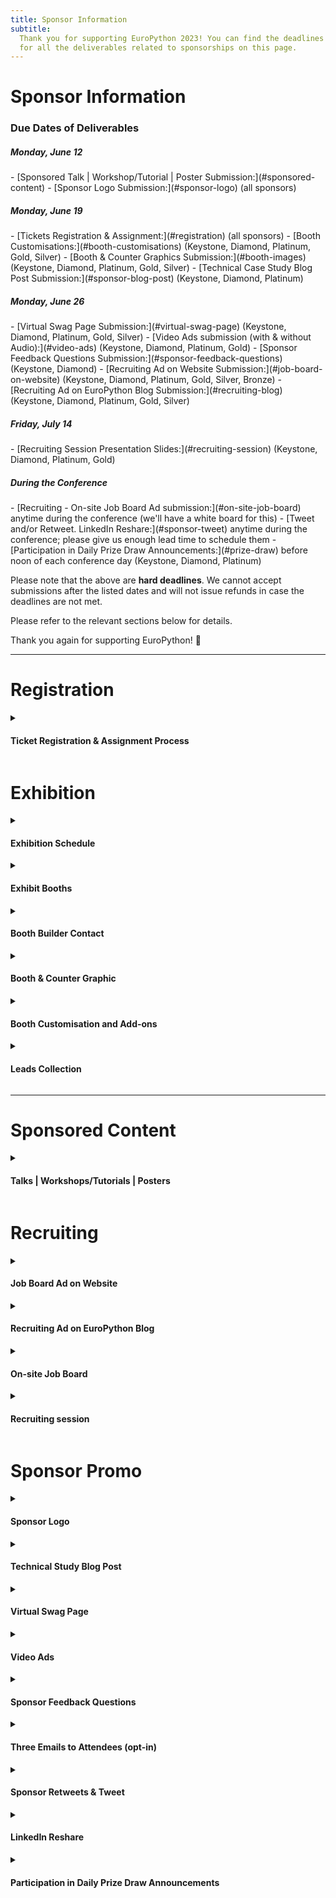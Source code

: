 ```yaml
---
title: Sponsor Information
subtitle:
  Thank you for supporting EuroPython 2023! You can find the deadlines and specs
  for all the deliverables related to sponsorships on this page.
---
```


<!-- # Deadlines -->
# Sponsor Information


### Due Dates of Deliverables
<h5> Monday, June 12</h5>
- [Sponsored Talk | Workshop/Tutorial | Poster Submission:](#sponsored-content)
- [Sponsor Logo Submission:](#sponsor-logo) (all sponsors)

<h5> Monday, June 19</h5>
- [Tickets Registration & Assignment:](#registration) (all sponsors)
- [Booth Customisations:](#booth-customisations) (Keystone, Diamond, Platinum, Gold, Silver)
- [Booth & Counter Graphics Submission:](#booth-images) (Keystone, Diamond, Platinum, Gold, Silver)
- [Technical Case Study Blog Post Submission:](#sponsor-blog-post) (Keystone, Diamond, Platinum)

<h5> Monday, June 26</h5>
- [Virtual Swag Page Submission:](#virtual-swag-page)  (Keystone, Diamond, Platinum, Gold, Silver)
- [Video Ads submission (with & without Audio):](#video-ads) (Keystone, Diamond, Platinum, Gold)
- [Sponsor Feedback Questions Submission:](#sponsor-feedback-questions) (Keystone, Diamond)
- [Recruiting Ad on Website Submission:](#job-board-on-website) (Keystone, Diamond, Platinum, Gold, Silver, Bronze)
- [Recruiting Ad on EuroPython Blog Submission:](#recruiting-blog) (Keystone, Diamond, Platinum, Gold, Silver)
<!-- - [Parcel Services](#parcel) Deadline for ordering: TBD; Deadline for
  receiving parcel to the warehouse: TBD -->

<h5> Friday, July 14</h5>
- [Recruiting Session Presentation Slides:](#recruiting-session) (Keystone, Diamond, Platinum, Gold)

<h5> During the Conference</h5>
- [Recruiting - On-site Job Board Ad submission:](#on-site-job-board) anytime
  during the conference (we'll have a white board for this)
- [Tweet and/or Retweet. LinkedIn Reshare:](#sponsor-tweet) anytime during the conference; please give us enough lead time to schedule them
- [Participation in Daily Prize Draw Announcements:](#prize-draw) before noon of
  each conference day (Keystone, Diamond, Platinum)

Please note that the above are **hard deadlines**. We cannot accept submissions
after the listed dates and will not issue refunds in case the deadlines are not
met.

Please refer to the relevant sections below for details.

Thank you again for supporting EuroPython! 🐍

---

# Registration

<details>
  <summary><h4>Ticket Registration & Assignment Process</h4></summary>

- **Purchase all the complimentary / discounted tickets in bulk** by using the
  voucher links sent to you. They will be sent out to the sponsor
  representative. Please follow the direct email instructions and purchase all
  of the tickets you are entitled to.

- **Assign the tickets** to every team member that you have chosen to attend the
  conference. You can assign them by changing your order details after you make
  the order. Click the order URL in your order confirmation email from
  [support@pretix.eu](mailto:support@pretix.eu) with the Subject: **Your
  order**: **_XXXX_** and amend accordingly.

**Deadline** for registering and assigning the tickets: **19 June, 2023**

</details>


# Exhibition


<details>
  <summary><h4>Exhibition Schedule</h4></summary>

**Exhibit Days**: during the three main conference days: **Wednesday to Friday,
19-21 July, 2023**

**Exhibit Hours**: 9:00-17:30

All booths should be staffed at least during the official breaks. It is highly
recommended that they will be staffed throughout the opening hours, especially
the more prominent ones, such as Keystone, Diamond and Platinum.
</details>

<details>
  <summary><h4>Exhibit Booths</h4></summary>

  Sponsors of Silver and above will all be assigned a booth, ranging from 6-56 sqm depending on the package.

**Please refer to the
[EuroPython 2023 - Exhibit Booths](https://drive.google.com/file/d/17A45zHpjwrvZxKkf8-e9yUsHSqV1p74E/view?usp=sharing)
for mockups and what is included in your booth, as part of your sponsorship
package.**
</details>

<!-- <details>
  <summary><h4>Booth Build and Teardown</h4></summary>

- Build Time:   Tuesday 8:00-16:00; sponsors can enter between 16:00-18:00
- Teardown Time: Friday 17:30; nobody allowed after the teardown starts.

</details> -->

<details>
  <summary><h4>Booth Builder Contact</h4></summary>

  We have contracted [Exposale](https://www.exposale.eu/) to set up and manage the booths. You can reach out to [Linda Škarková](mailto:linda.skarkova@exposale.cz) with your booth related questions

</details>

<details>
  <summary><h4 id="booth-images">Booth & Counter Graphic</h4></summary>

**Booth back wall graphic**: All booths include a wall graphic that covers the
entire back wall of your booth. **It is highly recommended that you submit a
company specific custom graphic for your booth. The pricing is already included
in your package.**

<!-- _Note: these wall banners with your graphic can be taken down afterwards for
future reuse._ -->

**Counter graphic**: All booths include one counter of size 1000 mm l. x 500mm w.  1000mm h. **It is highly recommended that you
submit a company specific custom graphic for the counter.**

Should you choose not to submit your own graphic, a default EuroPython Society
one will be provided.

<h5>Graphic Submission Guide</h5>

Graphics should be submitted directly to Exposale, as specified below.

<h6>Booth Graphic Sizes:</h6>

- **Gold & Silver Booth Graphics**: 3000 mm w. x 2500 mm h. + 10 mm bleeds

- **Platinum Booth Graphics**: 4000 mm w. x 2500 mm h. + 10 mm bleeds

- **Diamond Booth Graphics**: 6000 mm w. x 2500 mm h. + 10 mm bleeds

- **Keystone Booth Graphics**: please ask

<h6>Info Counter Graphic Size:</h6>
- 950 mm w. x 960 mm h. + 10 mm bleeds

<h6>Graphics Specifications:</h6>

- **Accepted file type**: standard print PDF; vector images are strongly preferred.

- **Size**: all print files ideally 1:1.  If possible, please keep the individual file size smaller than 100MB.

- **File name**: name the print files to be well identifiable.

- **Fonts**: all fonts need to be converted into curves.

- **Resolution**: if sending bitmap images (though vector are strongly preferred), ideal bitmap resolution is 100-150 DPI in final size.

- **Bleeds**: bleeds are always useful, especially with correct cropmarks.

- **Colour Space**: use/send CMYK colour space only.

<h6>Graphics Submission</h6>

**Deadline** for submitting Booth & Counter Graphics: **19 June, 2023**

**Submission Channel**: Please upload the files to [WeTransfer](https://wetransfer.com/) and share it with Linda Škarková from Exposale: linda.skarkova@exposale.cz


</details>

<details>
  <summary><h4 id="booth-customisations">Booth Customisation and Add-ons</h4></summary>

On top of [what is already included](https://drive.google.com/file/d/17A45zHpjwrvZxKkf8-e9yUsHSqV1p74E/view?usp=sharing) in your booth as part of the package, you can order add-ons, such as TV sets and furniture for your booth.

**Deadline** for ordering booth customisation and add-ons: **19 June, 2023. A 25%
surcharge will apply afterwards.**

**Submission Channel**: For all add-on orders, please fill in the
[EuroPython 2023- Booth Order Forms](https://drive.google.com/file/d/1aBhs579EhtqFsP8GVwDu5cgFL5NqXKSJ/view?usp=sharing) and send it directly to Linda Škarková at Exposale: linda.skarkova@exposale.cz

</details>

<!-- <details>
<summary><h4 id="parcel">Parcel Delivery & Gifts</h4></summary>

We aim to actively reduce the carbon footprint of the EuroPython conference
series. Throughout the planning of the much anticipated EuroPython Dublin, we
are mindful of sustainability. We made the distribution of physical gifts
optional. Instead of staffing bags with your gifts, we give you the freedom to
distribute them at your booth. We strongly encourage you to distribute gifts
made of environmentally friendly materials, to focus on quality rather than
quantity to reduce waste.

Shipping and customs for your goods are handled by
[DB Schenker](https://www.dbschenker.com/cz-en).

**Contacts**:


- TBD - TBD@TBD), +TBD (mobile)

Here are shipping information provided by DB Schenker:

- [Shipping Guidelines](TBD).
  **Important: Please provide DB Schenker your Company name, point of contact name
  and email.** Contact DB Schenker for Details.

- [Freight Order link](TBD).
- [Delivery address and Shipping Label](TBD).

**Deadlines:**

- Deadline for orders: 2023-TBD
- Deadline for receiving to the warehouse: 2023-TBD

If you have any last-minute orders, please contact DB Schenker and keep them in
the loop.

</details> -->

<details>
  <summary><h4>Leads Collection</h4></summary>

We don't offer any specific feature for lead collection. You are welcome to talk
to attendees and ask for their information and consent to be contacted. You can
ask for our attendees’ permission to have the QR code of their badge scanned.
These QR codes contain vCard 3.0 records with their name, affiliation and email
addresses. QR code scanners will not be provided but you are free to bring your
own or use any app of your choice to save these contact records. You can also
use the leads for prize draws, games, party invites or other attendee
interaction ideas.

Friendly reminder: the data collection process is subject to
[GDPR](https://gdpr.eu/what-is-gdpr/). And our
[Code of Conduct](https://www.europython-society.org/coc/) should be adhered to
at all times.

</details>

---

# Sponsored Content

<details>
  <summary><h4>Talks | Workshops/Tutorials | Posters</h4></summary>

As part of your sponsorship package, it might include a sponsored talk,
workshop/tutorial or poster session. You can find the details for each:

- <b>Sponsored Talk</b>: a 30 min slot as part of the official conference
  schedule during the Conference Days (19-21 July, 2023)
- <b>Sponsored Workshop/Tutorial</b>: a 180 min slot as part of the official
  conference schedule during the Workshop/Tutorial Days (17-18 July, 2023)
- <b>Sponsored Poster</b>: the poster will be displayed on the poster wall
  during the Conference Days (19-21 July, 2023). A dedicated presentation slot will be allocated to
  the presenter for targeted interactions.

You can check out previous years’ lineup for inspiration:
[2022 Programme](https://ep2022.europython.eu/schedule/),
[2021 Programme](https://ep2021.europython.eu/schedule/),


**Deadline** for informing us of the presenter, presentation title & abstract or
poster PDF: **19 June, 2023**

**Submission Channel**: [sponsoring@europython.eu](sponsoring@europython.eu)

</details>

# Recruiting

<details>
  <summary><h4 id="job-board-on-website">Job Board Ad on Website</h4></summary>

All sponsors with sponsorship levels Bronze and above are eligible for posting a
job ad on our [Jobs board page](/jobs-board/) . If you
are interested in submitting an ad, please send the job ad to
[EuroPython 2023 Sponsor Assets Submission Form](https://forms.gle/9DPV2oyE5VY2hY3u6).
We will then place it on the website after review.

We will post a maximum of **three** job ads per sponsor. Please include a short
company introduction, the job title, a short job description and a contact
address. For an example of how this looks like, please check out the
[2022 Job Board](https://ep2022.europython.eu/jobs-board).

**Deadline** for sending in the text for Job Board Ad on Website:
**26 June, 2023**.

**Submission Channel**: [EuroPython 2023 Sponsor Assets Submission Form](https://forms.gle/9DPV2oyE5VY2hY3u6)

</details>

<details>
  <summary><h4 id="recruiting-blog">Recruiting Ad on EuroPython Blog</h4></summary>

For all sponsors with sponsorship levels silver and above, you are given the opportunity to hightlight one of your job ads on our EuroPython blog. You can choose the one you have submitted for the job board on the website or submit a separate one.

**Deadline** for or sending in the text for the Recruiting Ad on EuroPython Blog:
**26 June, 2023**

**Submission Channel**:
[EuroPython 2023 Sponsor Assets Submission Form](https://forms.gle/9DPV2oyE5VY2hY3u6)

</details>

<details>
<summary><h4 id="on-site-job-board">On-site Job Board</h4></summary>

For your recruiting ad on the job-board in the venue, you can bring along a printed
ad and pin it on the whiteboard yourself.

</details>

<details>
  <summary><h4 id="recruiting-session">Recruiting session</h4></summary>

The 45 min recruiting session will take place during one of the Conference Days
(17-19 July). The exact details will be confirmed at a later date along with the
conference schedule.

The recruiting session will give each sponsor a chance to give a 3 minute pitch,
presenting their company and their job offers. Attendees can then go to your
booth to have direct follow-up chats with you. Please remember to specify the
location of your booth so that attendees can find and talk to you.

Please register your interest by sending an email with the subject "**EuroPython
2023 Sponsor Recruiting session**: **_your company name_**" to
[sponsoring@europython.eu](sponsoring@europython.eu), before the deadline with
the following information:

- Name of your company
- Name and email of the person giving the pitch for your company
- Will you be using slides?
- If you are using slides, please send the file to us as backup in the same
  email, within the same deadline.

You can also check out the
[2022 Recruiting Session](https://www.youtube.com/watch?v=Xebwkv3hHEE) to get an idea how it
looked like in our last in-person conference.

**Deadline** for submitting Recruiting Session Presentation: **14 July, 2023**.

**Submission Channel**: [sponsoring@europython.eu](sponsoring@europython.eu)

</details>

# Sponsor Promo

<details>
  <summary><h4 id="sponsor-logo">Sponsor Logo</h4></summary>

Your company's logo will be put together in various promotional materials, both
in digital and print media. You should have already been asked to submit your
logo both in PNG and a vector format (.SVG, .PDF, .AI, etc), when you sign up as a
sponsor.

If you fail to submit your logo at the time of signup or before the specified deadline, your
logo might not be included in some printing materials.

**Deadline** for submitting sponsor logo: **12 June, 2023**

**Submission Channel**: when you sign up as a sponsor or email
[sponsoring@europython.eu](sponsoring@europython.eu) later.

</details>
<details>
  <summary><h4 id="sponsor-blog-post">Technical Study Blog Post</h4></summary>

For Platinum, Diamond and Keystone Level sponsors, we will run blog posts
highlighting the sponsor. The Communications team can help you craft a technical
case study blog post. They will be posted on EuroPython's
[dev.to](https://dev.to/t/europython).

Separately, Diamond and Keystone sponsors get to write one extra technical case
study blog post to be published on our regular
[EuroPython Blog](https://blog.europython.eu/), which also gets tweeted. You may also opt to cross post the same blog across
dev.to and the EuropPython blog.

For each blog post, we will require **at least 3 paragraphs** of text and
ideally a picture we can use (if you don't have a picture, we can use your logo
as well).

The text should be written to highlight technical case study related to Python,
e.g. how you solved a problem or improved performance with Python. It should
address a technically oriented audience.

You can check out the
[2020 Keystone Sponsor blog post](https://blog.europython.eu/europython-2020-introducing-our-keystone-sponsor/)
to get an idea.

Some good technical case Study examples:

- [A closer look at the research to help AI see more skin tones](https://blog.google/technology/research/ai-monk-scale-skin-tone-story/)
- [Bloomberg publishes Memray](https://www.bloomberg.com/company/stories/bloomberg-memray-open-source-profiler-python-code/)
- [Accelerated Inference with Optimum and Transformers Pipelines](https://huggingface.co/blog/optimum-inference)

Feel free to tie in any talk/special event you are organising at our conference
at the end. After you've sent in the draft, we will forward it to our
Communications Team for editing.

**Deadline** for sending the Blog Post text and picture: **19 June, 2023**

**Submission Channel**:
[sponsoring@europython.eu](sponsoring@europython.eu)

</details>

<details>
  <summary><h4 id="virtual-swag-page">Virtual Swag Page</h4></summary>

Sponsors of Silver and above can be featured on our Virtual Swag Page of the
website. We will list the page on our website as a swag page. If you have
prepared any coupon codes, digital gifts, we can distribute them for you via the
page. What you are eligible to submit depends on your sponsorship level:

- **Silver & Gold**: Submit a PDF brochure featuring your company or any
  promotions/gifts + a URL that features your promotional campaign. Link is clickable from your company logo. If you do not have a URL campaign, we will link your company URL.
- **Keystone & Diamond & Platinum**: Submit a sponsor blurb (up to 100 words) + everything
  included in the Silver & Gold level.

**Note**: In order to avoid any file uploading issue, please upload the PDF
brochure to your preferred file hosting service (Dropbox, Google Drive,
OneDrive, WeTransfer, etc) and only submit the link to the above form.

**Deadline** for sending in all the materials featured in the Virtual Swag Page:
**26 June, 2023**

**Submission Channel**:
[EuroPython 2023 Sponsor Assets Submission Form](https://forms.gle/9DPV2oyE5VY2hY3u6)

</details>

<details>
  <summary><h4 id="video-ads">Video Ads</h4></summary>

These are the two type of video ads we request from you:

- **Video ads on digital signage**: no audio, up to 30 seconds each - these will
  be cut into one big video to be played in various locations at the venue.

- **Video ads on streaming channels**: with audio, up to 30 seconds each - these
  will be played during breaks for the audience joining remotely.

**File specification**: in MP4 format of 720p or 1080p resolution.

**Copyright Note**: should you choose to use any music for your videos, please ensure legal rights. We recommend using music with creative commons licence to avoid any copyright disputes or causing copyright strikes for our YouTube channel.

You can submit different ads files to be played in these slots. Or
alternatively, the same file will be played multiple times.

How many video ads you wish to submit is entirely up to you. We recommend
between 2 to 10 video ad files. The higher the sponsorship level, the more ad
share you will get. Please note, in order not to run into any attachment max
size issue, please upload everything you need to send us to a file hosting
service (e.g. Dropbox, Google Drive, WeTransfer, OneDrive, etc) and only send us
the download link.

**Deadline** for sending in the links to all the Video Ads: **26 June, 2023**

**Submission Channel**:
[EuroPython 2023 Sponsor Assets Submission Form](https://forms.gle/9DPV2oyE5VY2hY3u6)

</details>

<details>
  <summary><h4 id="sponsor-feedback-questions">Sponsor Feedback Questions</h4></summary>

Keystone and Diamond level sponsors may request adding up to 3 questions to our
feedback form which we will send to attendees near the end of the conference.

This is a great way to get an idea of how well the sponsorship worked out.

Please submit 1-3 questions, which could be multiple choice, free text or rating
questions (1 to 5). The form will be left open for around 1-2 months after the
conference. We will send them to you afterwards.

**Deadline** for submitting the Sponsor Feedback Questions: **26 June, 2023**

**Submission Channel**:
[EuroPython 2023 Sponsor Assets Submission Form](https://forms.gle/9DPV2oyE5VY2hY3u6)

</details>

<details>
  <summary><h4>Three Emails to Attendees (opt-in)</h4></summary>

Keystone sponsor is eligible to draft three emails of your choice and have the
organisers send them on your behalf to attendees who have opted to receive
sponsor emails. You can take the opportunity to tie in with the blog post and
recruiting emails/posts, introduce a particular activity or highlight of your
company, or point attendees to something really technical and geeky about your
company. It is entirely up to you how many emails, if any, you wish us to send
and which angle you wish to take in each.

**Deadline** for submitting the draft of the three emails: Any time before or
during the conference days.

**Submission Channel**:
[sponsoring@europython.eu](sponsoring@europython.eu)

</details>

<details>
  <summary><h4 id="sponsor-tweet">Sponsor Retweets & Tweet</h4></summary>

All sponsors of Bronze and above can get a single retweet of one of your tweets
to the followers of our
[@europython](https://twitter.com/europython) Twitter
account. Please note that we normally do not retweet from companies, so signing
up as a EuroPython sponsor is a good way to get a retweet.

Sponsor of Keystone, Diamond, Platinum additionally get to suggest a single
tweet, which we'll send to the followers of our
[@europython](https://twitter.com/europython) Twitter
account.

- **For the retweet**, please email
  [sponsoring@europython.eu](sponsoring@europython.eu) with the
  subject "**EuroPython 2023 Retweet**: **_your company name_**"during or before
  the conference mentioning the URL of the tweet. We will then schedule it for a
  retweet.
- **For the tweet**, please email
  [sponsoring@europython.eu](sponsoring@europython.eu) with the
  subject "**EuroPython 2023 Tweet**: **_your company name_**" during or before
  the conference mentioning the tweet text. We will then review it and schedule
  it after approval.

**Deadline** for submitting retweet URL and the tweet text: Any time before or
during the conference days.

**Submission Channel**:
[sponsoring@europython.eu](sponsoring@europython.eu)

</details>

<details>
  <summary><h4>LinkedIn Reshare</h4></summary>

Sponsor of Keystone, Diamond and Platinum get a single reshare of one of your
posts to the subscriber of EuroPython’s LinkedIn group. We normally do not
reshare from companies, so signing up as a EuroPython sponsor is a good way to
get the exposure.

In order to get the reshare scheduled, please email
[sponsoring@europython.eu](sponsoring@europython.eu) with the subject
"**EuroPython 2023 LinkedIn Reshare**: **_your company name_**" during or before
the conference mentioning the URL of the reshare. We will then schedule it for a
retweet.

**Deadline** for submitting Linkedin Reshare URL: Any time before or during the
conference days.

**Submission Channel**:
[sponsoring@europython.eu](sponsoring@europython.eu)

</details>

<details>
  <summary><h4 id="prize-draw">Participation in Daily Prize Draw Announcements</h4></summary>

For Platinum, Diamond and Keystone Level sponsors, you are eligible to
participate in daily prize draw. Simply email the details before noon of the day
of the prize draw so an organiser can announce it at the end of the day.

**Deadline** for submitting daily prize draw details: **before noon of the prize
draw day**

**Submission Channel**: email
[sponsoring@europython.eu](sponsoring@europython.eu).

</details>

